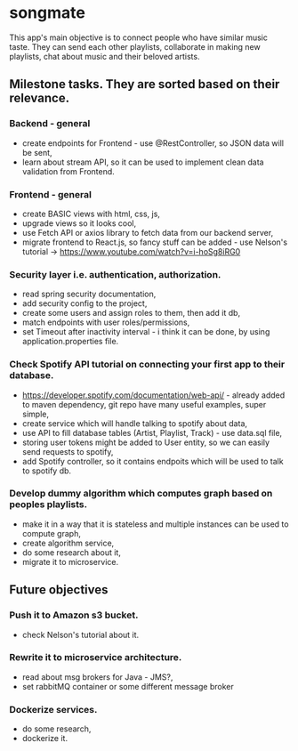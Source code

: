 # songmate 

This app's main objective is to connect people who have similar music taste. They can send each other playlists, collaborate in making new playlists, chat about music and their beloved artists.

## Milestone tasks. They are sorted based on their relevance.

### Backend - general
- create endpoints for Frontend - use @RestController, so JSON data will be sent,
- learn about stream API, so it can be used to implement clean data validation from Frontend.

### Frontend - general
- create BASIC views with html, css, js,
- upgrade views so it looks cool,
- use Fetch API or axios library to fetch data from our backend server,
- migrate frontend to React.js, so fancy stuff can be added - use Nelson's tutorial -> https://www.youtube.com/watch?v=i-hoSg8iRG0

### Security layer i.e. authentication, authorization.
- read spring security documentation,
- add security config to the project,
- create some users and assign roles to them, then add it db,
- match endpoints with user roles/permissions,
- set Timeout after inactivity interval - i think it can be done, by using application.properties file.

### Check Spotify API tutorial on connecting your first app to their database.
- https://developer.spotify.com/documentation/web-api/ - already added to maven dependency, git repo have many useful examples, super simple,
- create service which will handle talking to spotify about data,
- use API to fill database tables (Artist, Playlist, Track) - use data.sql file,
- storing user tokens might be added to User entity, so we can easily send requests to spotify,
- add Spotify controller, so it contains endpoits which will be used to talk to spotify db.

### Develop dummy algorithm which computes graph based on peoples playlists.
- make it in a way that it is stateless and multiple instances can be used to compute graph,
- create algorithm service,
- do some research about it,
- migrate it to microservice.


## Future objectives
### Push it to Amazon s3 bucket.
- check Nelson's tutorial about it.

### Rewrite it to microservice architecture.
- read about msg brokers for Java - JMS?,
- set rabbitMQ container or some different message broker

### Dockerize services.
- do some research,
- dockerize it.



